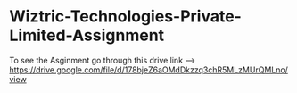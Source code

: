 # Wiztric-Technologies-Private-Limited-Assignment

To see the Asginment go through this drive link --> https://drive.google.com/file/d/178bjeZ6aOMdDkzzq3chR5MLzMUrQMLno/view
